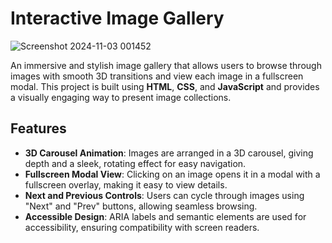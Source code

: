 # Interactive Image Gallery

![Screenshot 2024-11-03 001452](https://github.com/user-attachments/assets/36524d88-b8a3-4d79-b7c9-b95b22cb1d5d)

An immersive and stylish image gallery that allows users to browse through images with smooth 3D transitions and view each image in a fullscreen modal. This project is built using **HTML**, **CSS**, and **JavaScript** and provides a visually engaging way to present image collections.

## Features

- **3D Carousel Animation**: Images are arranged in a 3D carousel, giving depth and a sleek, rotating effect for easy navigation.
- **Fullscreen Modal View**: Clicking on an image opens it in a modal with a fullscreen overlay, making it easy to view details.
- **Next and Previous Controls**: Users can cycle through images using "Next" and "Prev" buttons, allowing seamless browsing.
- **Accessible Design**: ARIA labels and semantic elements are used for accessibility, ensuring compatibility with screen readers.


